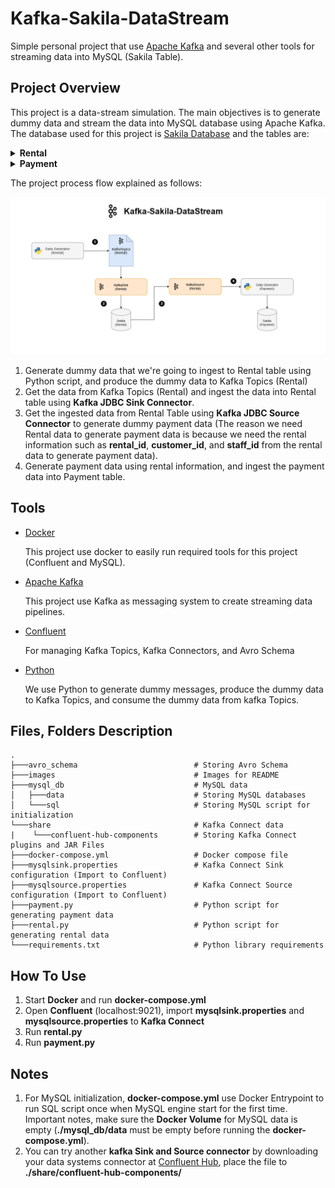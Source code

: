 # Kafka-Sakila-DataStream
Simple personal project that use [Apache Kafka](https://kafka.apache.org/) and several other tools for streaming data into MySQL (Sakila Table).

## Project Overview
This project is a data-stream simulation. The main objectives is to generate dummy data and stream the data into MySQL database using Apache Kafka. The database used for this project is [Sakila Database](https://dev.mysql.com/doc/sakila/en/) and the tables are:
<details><summary><b>Rental</b></summary>
The rental table records informations about rented movies such as what movie was rented, who rented the movie, when it was rented, and when it was/will be returned. Here is the table description:

``` SQL
+--------------+--------------------+------+-----+-------------------+-----------------------------------------------+
| Field        | Type               | Null | Key | Default           | Extra                                         |
+--------------+--------------------+------+-----+-------------------+-----------------------------------------------+
| rental_id    | int                | NO   | PRI | NULL              | auto_increment                                |
| rental_date  | datetime           | NO   | MUL | NULL              |                                               |
| inventory_id | mediumint unsigned | NO   | MUL | NULL              |                                               |
| customer_id  | smallint unsigned  | NO   | MUL | NULL              |                                               |
| return_date  | datetime           | YES  |     | NULL              |                                               |
| staff_id     | tinyint unsigned   | NO   | MUL | NULL              |                                               |
| last_update  | timestamp          | NO   |     | CURRENT_TIMESTAMP | DEFAULT_GENERATED on update CURRENT_TIMESTAMP |
+--------------+--------------------+------+-----+-------------------+-----------------------------------------------+
```
</details>
<details><summary><b>Payment</b></summary>

The payment table records payment made by a customer after they rented a movie. Here is the table structure:

``` SQL
+--------------+-------------------+------+-----+-------------------+-----------------------------------------------+
| Field        | Type              | Null | Key | Default           | Extra                                         |
+--------------+-------------------+------+-----+-------------------+-----------------------------------------------+
| payment_id   | smallint unsigned | NO   | PRI | NULL              | auto_increment                                |
| customer_id  | smallint unsigned | NO   | MUL | NULL              |                                               |
| staff_id     | tinyint unsigned  | NO   | MUL | NULL              |                                               |
| rental_id    | int               | YES  | MUL | NULL              |                                               |
| amount       | decimal(5,2)      | NO   |     | NULL              |                                               |
| payment_date | datetime          | NO   |     | NULL              |                                               |
| last_update  | timestamp         | YES  |     | CURRENT_TIMESTAMP | DEFAULT_GENERATED on update CURRENT_TIMESTAMP |
+--------------+-------------------+------+-----+-------------------+-----------------------------------------------+
```
</details>

The project process flow explained as follows:

![Project Flowchart](./images/Kafka-Sakila-DataStream.jpg)

1. Generate dummy data that we're going to ingest to Rental table using Python script, and produce the dummy data to Kafka Topics (Rental)
2. Get the data from Kafka Topics (Rental) and ingest the data into Rental table using **Kafka JDBC Sink Connector**.
3. Get the ingested data from Rental Table using **Kafka JDBC Source Connector** to generate dummy payment data (The reason we need Rental data to generate payment data is because we need the rental information such as **rental_id**, **customer_id**, and **staff_id** from the rental data to generate payment data).
4. Generate payment data using rental information, and ingest the payment data into Payment table.


## Tools

* [Docker](https://www.docker.com/)

    This project use docker to easily run required tools for this project (Confluent and MySQL).

* [Apache Kafka](https://kafka.apache.org/)

    This project use Kafka as messaging system to create streaming data pipelines.

* [Confluent](https://www.confluent.io/)
    
    For managing Kafka Topics, Kafka Connectors, and Avro Schema

* [Python](https://www.python.org/)

    We use Python to generate dummy messages, produce the dummy data to Kafka Topics, and consume the dummy data from kafka Topics.

## Files, Folders Description
    .
    ├───avro_schema                          # Storing Avro Schema
    ├───images                               # Images for README
    ├───mysql_db                             # MySQL data
    │   ├───data                             # Storing MySQL databases
    │   └───sql                              # Storing MySQL script for initialization
    └───share                                # Kafka Connect data
    |    └───confluent-hub-components        # Storing Kafka Connect plugins and JAR Files
    ├───docker-compose.yml                   # Docker compose file
    ├───mysqlsink.properties                 # Kafka Connect Sink configuration (Import to Confluent) 
    ├───mysqlsource.properties               # Kafka Connect Source configuration (Import to Confluent)
    ├───payment.py                           # Python script for generating payment data
    ├───rental.py                            # Python script for generating rental data
    └───requirements.txt                     # Python library requirements

## How To Use
1. Start **Docker** and run **docker-compose.yml**
2. Open **Confluent** (localhost:9021), import **mysqlsink.properties** and **mysqlsource.properties** to **Kafka Connect**
3. Run **rental.py**
4. Run **payment.py**

## Notes
1. For MySQL initialization, **docker-compose.yml** use Docker Entrypoint to run SQL script once when MySQL engine start for the first time. Important notes, make sure the **Docker Volume** for MySQL data is empty (**./mysql_db/data** must be empty before running the **docker-compose.yml**).
2. You can try another **kafka Sink and Source connector** by downloading your data systems connector at [Confluent Hub](https://www.confluent.io/hub/), place the file to **./share/confluent-hub-components/**
